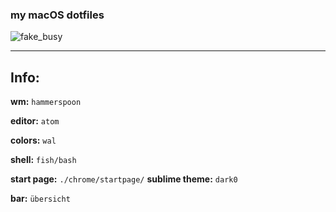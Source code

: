 ### my macOS dotfiles

![fake_busy](https://github.com/Morgan-Rosenkranz/dotfiles/blob/master/scrots/combo.png)

----

## Info:

**wm:**		 `hammerspoon`

**editor:**		`atom`

**colors:** 	`wal`

**shell:**		 `fish/bash`

**start page:** `./chrome/startpage/`
**sublime theme:** `dark0`

**bar:**		 `übersicht`
